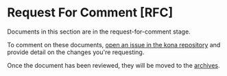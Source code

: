 # Request For Comment [RFC]

Documents in this section are in the request-for-comment stage.

To comment on these documents, [open an issue in the kona repository](https://github.com/op-rs/kona/issues/new)
and provide detail on the changes you're requesting.

Once the document has been reviewed, they will be moved to the [archives](../archives/intro.md).
